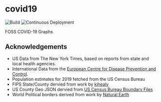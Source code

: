 # covid19
![Build](https://github.com/Hoikas/covid19/workflows/Build/badge.svg)
![Continuous Deployment](https://github.com/Hoikas/covid19/workflows/Continuous%20Deployment/badge.svg)

FOSS COVID-19 Graphs

## Acknowledgements
- US Data from The New York Times, based on reports from state and local health agencies.
- International Data from the [European Centre for Disease Prevention and Control](https://www.ecdc.europa.eu/en/publications-data/download-todays-data-geographic-distribution-covid-19-cases-worldwide).
- Population estimates for 2019 fetched from the US Census Bureau
- FIPS State/County dervied from work by [kjhealy](https://github.com/kjhealy/fips-codes)
- US County Geo JSON dervied from [US Census Bureau Boundary Files](https://www.census.gov/geographies/mapping-files/time-series/geo/carto-boundary-file.html)
- World Political borders derived from work by [Natural Earth](https://www.naturalearthdata.com/downloads/50m-cultural-vectors/)
